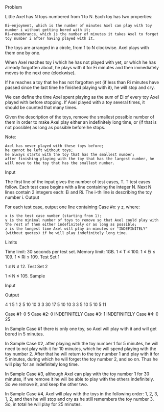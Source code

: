 Problem

Little Axel has N toys numbered from 1 to N. Each toy has two properties:

    Ei—enjoyment, which is the number of minutes Axel can play with toy number i without getting bored with it;
    Ri—remembrance, which is the number of minutes it takes Axel to forget toy number i after having played with it. 

The toys are arranged in a circle, from 1 to N clockwise. Axel plays with them one by one.

When Axel reaches toy i which he has not played with yet, or which he has already forgotten about, he plays with it for Ei minutes and then immediately moves to the next one (clockwise).

If he reaches a toy that he has not forgotten yet (if less than Ri minutes have passed since the last time he finished playing with it), he will stop and cry.

We can define the time Axel spent playing as the sum of Ei of every toy Axel played with before stopping. If Axel played with a toy several times, it should be counted that many times.

Given the description of the toys, remove the smallest possible number of them in order to make Axel play either an indefinitely long time, or (if that is not possible) as long as possible before he stops.

Note:

    Axel has never played with these toys before;
    he cannot be left without toys;
    he always starts with the toy that has the smallest number;
    after finishing playing with the toy that has the largest number, he will move to the toy that has the smallest number. 

Input

The first line of the input gives the number of test cases, T. T test cases follow. Each test case begins with a line containing the integer N. Next N lines contain 2 integers each: Ei and Ri. The i-th line is describing the toy number i.
Output

For each test case, output one line containing Case #x: y z, where:

    x is the test case number (starting from 1);
    y is the minimal number of toys to remove so that Axel could play with the rest of them either indefinitely or as long as possible;
    z is the longest time Axel will play in minutes or "INDEFINITELY" (without quotes) if he will play indefinitely long time. 

Limits

Time limit: 30 seconds per test set.
Memory limit: 1GB.
1 ≤ T ≤ 100.
1 ≤ Ei ≤ 109.
1 ≤ Ri ≤ 109.
Test Set 1

1 ≤ N ≤ 12.
Test Set 2

1 ≤ N ≤ 105.
Sample

Input
  	
Output
 

4
1
5 1
2
5 10
10 3
3
30 17
5 10
10 3
3
5 10
5 10
5 11

  

	

Case #1: 0 5
Case #2: 0 INDEFINITELY
Case #3: 1 INDEFINITELY
Case #4: 0 25

  

In Sample Case #1 there is only one toy, so Axel will play with it and will get bored in 5 minutes.

In Sample Case #2, after playing with the toy number 1 for 5 minutes, he will need to not play with it for 10 minutes, which he will spend playing with the toy number 2. After that he will return to the toy number 1 and play with it for 5 minutes, during which he will forget the toy number 2, and so on. Thus he will play for an indefinitely long time.

In Sample Case #3, although Axel can play with the toy number 1 for 30 minutes, if we remove it he will be able to play with the others indefinitely. So we remove it, and keep the other two.

In Sample Case #4, Axel will play with the toys in the following order: 1, 2, 3, 1, 2, and then he will stop and cry as he still remembers the toy number 3. So, in total he will play for 25 minutes. 